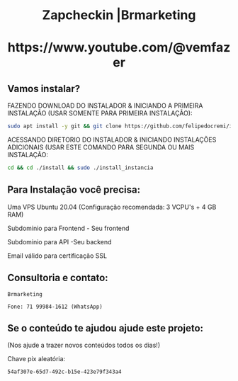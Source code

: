 <h1 align="center">Zapcheckin |Brmarketing</h1>

<h1 align="center">https://www.youtube.com/@vemfazer</h1>


## Vamos instalar?

FAZENDO DOWNLOAD DO INSTALADOR & INICIANDO A PRIMEIRA INSTALAÇÃO (USAR SOMENTE PARA PRIMEIRA INSTALAÇÃO):

```bash
sudo apt install -y git && git clone https://github.com/felipedocremi/instalador install && sudo chmod -R 777 ./install && cd ./install && sudo ./install_primaria
```

ACESSANDO DIRETORIO DO INSTALADOR & INICIANDO INSTALAÇÕES ADICIONAIS (USAR ESTE COMANDO PARA SEGUNDA OU MAIS INSTALAÇÃO:
```bash
cd && cd ./install && sudo ./install_instancia
```


## Para Instalação você precisa:

Uma VPS Ubuntu 20.04 (Configuração recomendada: 3 VCPU's + 4 GB RAM)

Subdominio para Frontend - Seu frontend

Subdominio para API -Seu backend

Email válido para certificação SSL

## Consultoria e contato:

    Brmarketing

    Fone: 71 99984-1612 (WhatsApp)


## Se o conteúdo te ajudou ajude este projeto:
(Nos ajude a trazer novos conteúdos todos os dias!)


Chave pix aleatória:

    54af307e-65d7-492c-b15e-423e79f343a4


